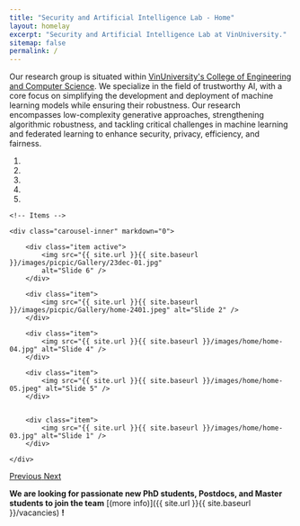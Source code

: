 ```yaml
---
title: "Security and Artificial Intelligence Lab - Home"
layout: homelay
excerpt: "Security and Artificial Intelligence Lab at VinUniversity."
sitemap: false
permalink: /
---
```


Our research group is situated within [VinUniversity's College of Engineering and Computer Science](https://vinuni.edu.vn/college-of-engineering-computer-science/). We specialize in the field of trustworthy AI, with a core focus on simplifying the development and deployment of machine learning models while ensuring their robustness. Our research encompasses low-complexity generative approaches, strengthening algorithmic robustness, and tackling critical challenges in machine learning and federated learning to enhance security, privacy, efficiency, and fairness.


<div markdown="0" id="carousel" class="carousel slide" data-ride="carousel" data-interval="4000" data-pause="hover" >
    <!-- Menu -->
    <ol class="carousel-indicators">
        <li data-target="#carousel" data-slide-to="0" class="active"></li>
        <li data-target="#carousel" data-slide-to="1"></li>
        <li data-target="#carousel" data-slide-to="2"></li>
        <li data-target="#carousel" data-slide-to="3"></li>
        <li data-target="#carousel" data-slide-to="4"></li>
        <!-- <li data-target="#carousel" data-slide-to="5"></li> -->
        <!-- <li data-target="#carousel" data-slide-to="5"></li> -->
        <!-- <li data-target="#carousel" data-slide-to="6"></li> -->
    </ol>

    <!-- Items -->

    <div class="carousel-inner" markdown="0">
        
        <div class="item active">
            <img src="{{ site.url }}{{ site.baseurl }}/images/picpic/Gallery/23dec-01.jpg"
            alt="Slide 6" />
        </div>

        <div class="item">
            <img src="{{ site.url }}{{ site.baseurl }}/images/picpic/Gallery/home-2401.jpeg" alt="Slide 2" />
        </div>
      
        <div class="item">
            <img src="{{ site.url }}{{ site.baseurl }}/images/home/home-04.jpg" alt="Slide 4" />
        </div>

        <div class="item">
            <img src="{{ site.url }}{{ site.baseurl }}/images/home/home-05.jpeg" alt="Slide 5" />
        </div>


        <div class="item">
            <img src="{{ site.url }}{{ site.baseurl }}/images/home/home-03.jpg" alt="Slide 1" />
        </div>

    </div>

  <a class="left carousel-control" href="#carousel" role="button" data-slide="prev">
    <span class="glyphicon glyphicon-chevron-left" aria-hidden="true"></span>
    <span class="sr-only">Previous</span>
  </a>
  <a class="right carousel-control" href="#carousel" role="button" data-slide="next">
    <span class="glyphicon glyphicon-chevron-right" aria-hidden="true"></span>
    <span class="sr-only">Next</span>
  </a>
</div>


**We are looking for passionate new PhD students, Postdocs, and Master students to join the team** [(more info)]({{ site.url }}{{ site.baseurl }}/vacancies) **!**


<!-- <figure class="fourth">
  <img src="{{ site.url }}{{ site.baseurl }}/images/logopic/vinuni-logo.png" style="width: 210px">
  <img src="{{ site.url }}{{ site.baseurl }}/images/logopic/shc-logo.png" style="width: 110px">
</figure> -->
